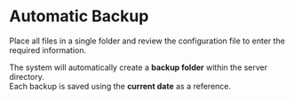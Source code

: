 # Automatic Backup

Place all files in a single folder and review the configuration file to enter the required information.

The system will automatically create a **backup folder** within the server directory.  
Each backup is saved using the **current date** as a reference.
